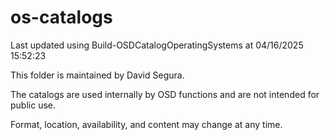 ﻿# os-catalogs

Last updated using Build-OSDCatalogOperatingSystems at 04/16/2025 15:52:23

This folder is maintained by David Segura.

The catalogs are used internally by OSD functions and are not intended for public use.

Format, location, availability, and content may change at any time.

